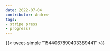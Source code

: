 ```yaml
---
date: 2022-07-04
contributor: Andrew
tags:
- stripe press
- progress?
---
```


{{< tweet-simple "1544067890403389441" >}}

<!-- {< tweet user="patrickc" id="1544067890403389441" >}} -->
